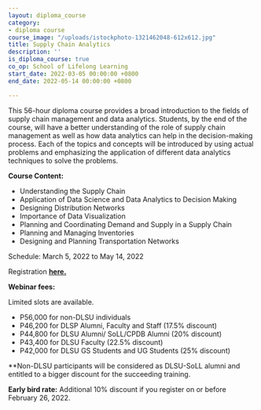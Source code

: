 ```yaml
---
layout: diploma_course
category:
- diploma course
course_image: "/uploads/istockphoto-1321462048-612x612.jpg"
title: Supply Chain Analytics
description: ''
is_diploma_course: true
co_op: School of Lifelong Learning
start_date: 2022-03-05 00:00:00 +0800
end_date: 2022-05-14 00:00:00 +0800

---
```

This 56-hour diploma course provides a broad introduction to the fields of supply chain management and data analytics. Students, by the end of the course, will have a better understanding of the role of supply chain management as well as how data analytics can help in the decision-making process. Each of the topics and concepts will be introduced by using actual problems and emphasizing the application of different data analytics techniques to solve the problems.

**Course Content:**

* Understanding the Supply Chain
* Application of Data Science and Data Analytics to Decision Making
* Designing Distribution Networks
* Importance of Data Visualization
* Planning and Coordinating Demand and Supply in a Supply Chain
* Planning and Managing Inventories
* Designing and Planning Transportation Networks

Schedule: March 5, 2022 to May 14, 2022

Registration [**here.**](https://forms.gle/rkQ3Qaq4pXqm3ceeA)

**Webinar fees:**

Limited slots are available.

* P56,000 for non-DLSU individuals
* P46,200 for DLSP Alumni, Faculty and Staff (17.5% discount)
* P44,800 for DLSU Alumni/ SoLL/CPDB Alumni (20% discount)
* P43,400 for DLSU Faculty (22.5% discount)
* P42,000 for DLSU GS Students and UG Students (25% discount)

\**Non-DLSU participants will be considered as DLSU-SoLL alumni and entitled to a bigger discount for the succeeding training.

**Early bird rate:** Additional 10% discount if you register on or before February 26, 2022.